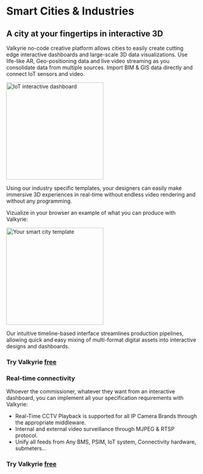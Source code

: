 # Smart Cities & Industries
## A city at your fingertips in interactive 3D

Valkyrie no-code creative platform allows cities to easily create cutting edge interactive dashboards and large-scale 3D data visualizations. Use life-like AR, Geo-positioning data and live video streaming as you consolidate data from multiple sources. Import BIM & GIS data directly and connect IoT sensors and video.  

<img src= "https://cdn2.talansoft.com/ftp/img/docs/case_studies/eyeOT/eyeOT.jpg" alt="IoT interactive dashboard" width="256"></a>

Using our industry specific templates, your designers can easily make immersive 3D experiences in real-time without endless video rendering and without any programming.  

Vizualize in your browser an example of what you can produce with Valkyrie:  

<a href="https://www.talansoft.com/vlk/samples/wip/Test-Manhattan-Project.vpk"><img src= "https://cdn2.talansoft.com/ftp/img/www/smart-city.png" alt="Your smart city template" width="256"></a>  

Our intuitive timeline-based interface streamlines production pipelines, allowing quick and easy mixing of multi-format digital assets into interactive designs and dashboards.  

### Try Valkyrie [**free**](https://www.talansoft.com/vlk/downloads)  

### Real-time connectivity
Whoever the commissioner, whatever they want from an interactive dashboard, you can implement all your specification requirements with Valkyrie:
* Real-Time CCTV Playback is supported for all IP Camera Brands through the appropriate middleware.  
* Internal and external video surveillance through MJPEG & RTSP protocol.  
* Unify all feeds from Any BMS, PSIM, IoT system, Connectivity hardware, submeters…

### Try Valkyrie [**free**](https://www.talansoft.com/vlk/downloads)  